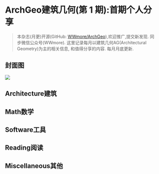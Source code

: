 # ArchGeo建筑几何(第 1 期):首期个人分享

> 本杂志(月更)开源(GitHub: [WWmore/ArchGeo](https://github.com/wwmore/ArchGeo)),欢迎推广,提交新发现.
> 同步微信公众号(WWmore).
> 这里记录每月以建筑几何AG(Architectural Geometry)为主的相关信息, 和值得分享的内容.
> 每月月底更新.

## 封面图

![](https://github.com/wwmore/ArchGeo/asset/2021-1/teaser.jpg)

## Architecture建筑



## Math数学



## Software工具



## Reading阅读



## Miscellaneous其他